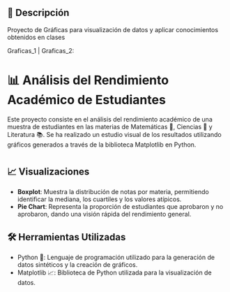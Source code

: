 ## 📝 Descripción

Proyecto de Gráficas para visualización de datos y aplicar conocimientos obtenidos en clases

Graficas_1 | Graficas_2:

# 📊 Análisis del Rendimiento Académico de Estudiantes

Este proyecto consiste en el análisis del rendimiento académico de una muestra de estudiantes en las materias de Matemáticas 🧮, Ciencias 🔬 y Literatura 📚. Se ha realizado un estudio visual de los resultados utilizando gráficos generados a través de la biblioteca Matplotlib en Python.

#

## 📈 Visualizaciones

- **Boxplot**: Muestra la distribución de notas por materia, permitiendo identificar la mediana, los cuartiles y los valores atípicos.
- **Pie Chart**: Representa la proporción de estudiantes que aprobaron y no aprobaron, dando una visión rápida del rendimiento general.

## 🛠 Herramientas Utilizadas

- Python 🐍: Lenguaje de programación utilizado para la generación de datos sintéticos y la creación de gráficos.
- Matplotlib 📈: Biblioteca de Python utilizada para la visualización de datos.
